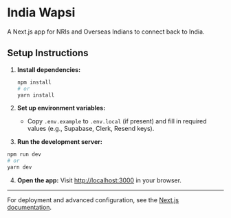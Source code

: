 # India Wapsi

A Next.js app for NRIs and Overseas Indians to connect back to India.

## Setup Instructions

1. **Install dependencies:**
   ```bash
   npm install
   # or
   yarn install
   ```

2. **Set up environment variables:**
   - Copy `.env.example` to `.env.local` (if present) and fill in required values (e.g., Supabase, Clerk, Resend keys).

3. **Run the development server:**
```bash
npm run dev
# or
yarn dev
```

4. **Open the app:**
   Visit [http://localhost:3000](http://localhost:3000) in your browser.

---

For deployment and advanced configuration, see the [Next.js documentation](https://nextjs.org/docs).
